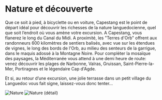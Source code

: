 # Nature et découverte

Que ce soit à pied, à bicyclette ou en voiture, Capestang est le point de départ 
idéal pour découvrir les richesses de la nature languedocienne, quel que soit 
l’endroit où vous amène votre excursion. A Capestang, vous flanerez le long du 
Canal du Midi. A proximité, les "Terres d'Orb" offrent aux randonneurs 600 
kilomètres de sentiers balisés, avec vue sur les étendues de vignes, le long des 
bords de l'Orb, au milieu des senteurs de la garrigue, dans le maquis adossé à 
la Montagne Noire. Pour compléter la mosaïque des paysages, la Méditerranée vous 
attend à une demi heure de route: venez découvrir les plages de Narbonne, Valras, 
Gruissan, Saint-Pierre-la-Mer, Portiragnes et le légendaire Cap d'Agde.

Et si, au retour d’une excursion, une jolie terrasse dans un petit village du 
Languedoc vous fait signe, laissez-vous donc tenter...

![Nature](/images/nature.jpg)
![Nature (détail)](/images/nature-detail.jpg)


